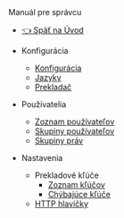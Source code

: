 <div class="sidebar-section">Manuál pre správcu</div>

- [:point_left: Späť na Úvod](/?back)

- Konfigurácia
  - [Konfigurácia](/admin/setup/configuration/README.md)
  - [Jazyky](/admin/setup/languages.md)
  - [Prekladač](/admin/setup/translation.md)

- Používatelia
  - [Zoznam používateľov](/admin/users/README.md)
  - [Skupiny používateľov](/admin/users/user-groups.md)
  - [Skupiny práv](/admin/users/perm-groups.md)

- Nastavenia
  - Prekladové kľúče
    - [Zoznam kľúčov](/admin/settings/translation-keys/README.md)
    - [Chýbajúce kľúče](/admin/settings/missing-keys/README.md)
  - [HTTP hlavičky](/admin/settings/response-header/README.md)